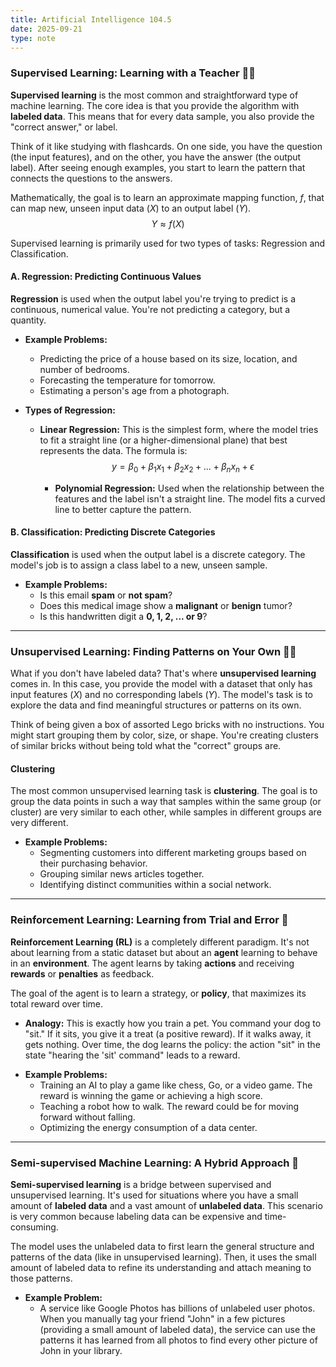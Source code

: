 ```yaml
---
title: Artificial Intelligence 104.5
date: 2025-09-21
type: note
---
```


### Supervised Learning: Learning with a Teacher 👨‍🏫

**Supervised learning** is the most common and straightforward type of machine learning. The core idea is that you provide the algorithm with **labeled data**. This means that for every data sample, you also provide the "correct answer," or label.

Think of it like studying with flashcards. On one side, you have the question (the input features), and on the other, you have the answer (the output label). After seeing enough examples, you start to learn the pattern that connects the questions to the answers.

Mathematically, the goal is to learn an approximate mapping function, $f$, that can map new, unseen input data ($X$) to an output label ($Y$).
$$Y \approx f(X)$$

Supervised learning is primarily used for two types of tasks: Regression and Classification.

#### A. Regression: Predicting Continuous Values

**Regression** is used when the output label you're trying to predict is a continuous, numerical value. You're not predicting a category, but a quantity.

- **Example Problems:**

  - Predicting the price of a house based on its size, location, and number of bedrooms.
  - Forecasting the temperature for tomorrow.
  - Estimating a person's age from a photograph.

- **Types of Regression:**

  - **Linear Regression:** This is the simplest form, where the model tries to fit a straight line (or a higher-dimensional plane) that best represents the data. The formula is:
    $$y = \beta_0 + \beta_1x_1 + \beta_2x_2 + ... + \beta_nx_n + \epsilon$$

    - **Polynomial Regression:** Used when the relationship between the features and the label isn't a straight line. The model fits a curved line to better capture the pattern.

#### B. Classification: Predicting Discrete Categories

**Classification** is used when the output label is a discrete category. The model's job is to assign a class label to a new, unseen sample.

- **Example Problems:**
  - Is this email **spam** or **not spam**?
  - Does this medical image show a **malignant** or **benign** tumor?
  - Is this handwritten digit a **0, 1, 2, ... or 9**?

---

### Unsupervised Learning: Finding Patterns on Your Own 🕵️‍♂️

What if you don't have labeled data? That's where **unsupervised learning** comes in. In this case, you provide the model with a dataset that only has input features ($X$) and no corresponding labels ($Y$). The model's task is to explore the data and find meaningful structures or patterns on its own.

Think of being given a box of assorted Lego bricks with no instructions. You might start grouping them by color, size, or shape. You're creating clusters of similar bricks without being told what the "correct" groups are.

#### Clustering

The most common unsupervised learning task is **clustering**. The goal is to group the data points in such a way that samples within the same group (or cluster) are very similar to each other, while samples in different groups are very different.

- **Example Problems:**
  - Segmenting customers into different marketing groups based on their purchasing behavior.
  - Grouping similar news articles together.
  - Identifying distinct communities within a social network.

---

### Reinforcement Learning: Learning from Trial and Error 🤖

**Reinforcement Learning (RL)** is a completely different paradigm. It's not about learning from a static dataset but about an **agent** learning to behave in an **environment**. The agent learns by taking **actions** and receiving **rewards** or **penalties** as feedback.

The goal of the agent is to learn a strategy, or **policy**, that maximizes its total reward over time.

- **Analogy:** This is exactly how you train a pet. You command your dog to "sit." If it sits, you give it a treat (a positive reward). If it walks away, it gets nothing. Over time, the dog learns the policy: the action "sit" in the state "hearing the 'sit' command" leads to a reward.

* **Example Problems:**
  - Training an AI to play a game like chess, Go, or a video game. The reward is winning the game or achieving a high score.
  - Teaching a robot how to walk. The reward could be for moving forward without falling.
  - Optimizing the energy consumption of a data center.

---

### Semi-supervised Machine Learning: A Hybrid Approach 🤝

**Semi-supervised learning** is a bridge between supervised and unsupervised learning. It's used for situations where you have a small amount of **labeled data** and a vast amount of **unlabeled data**. This scenario is very common because labeling data can be expensive and time-consuming.

The model uses the unlabeled data to first learn the general structure and patterns of the data (like in unsupervised learning). Then, it uses the small amount of labeled data to refine its understanding and attach meaning to those patterns.

- **Example Problem:**
  - A service like Google Photos has billions of unlabeled user photos. When you manually tag your friend "John" in a few pictures (providing a small amount of labeled data), the service can use the patterns it has learned from all photos to find every other picture of John in your library.
